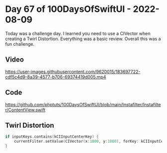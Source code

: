 # Day 67 of 100DaysOfSwiftUI - 2022-08-09

Today was a challenge day.  I learned you need to use a CIVector when creating a Twirl Distortion.  Everything was a basic review.  Overall this was a fun challenge.

## Video

https://user-images.githubusercontent.com/9620015/183697722-cdf5c4d9-8a39-4577-b706-69374419d005.mp4

## Code

https://github.com/phptuts/100DaysOfSwiftUI/blob/main/Instafilter/Instafilter/ContentView.swift

## Twirl Distortion

```swift
if inputKeys.contains(kCIInputCenterKey) {
    currentFilter.setValue(CIVector(x:1000, y:1000), forKey: kCIInputCenterKey)
}
```
